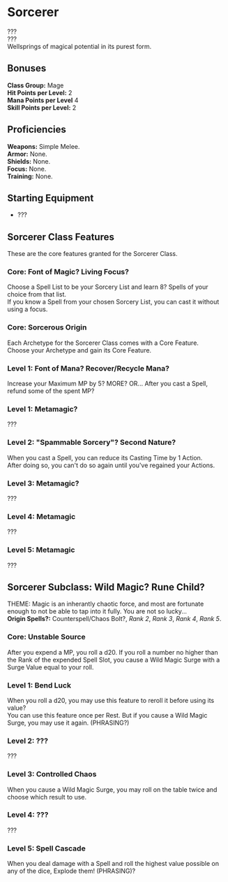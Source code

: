 # Sorcerer
??? <br>
??? <br>
Wellsprings of magical potential in its purest form. <br>

## Bonuses
**Class Group:** Mage <br>
**Hit Points per Level:** 2 <br>
**Mana Points per Level** 4 <br>
**Skill Points per Level:** 2 <br>

## Proficiencies
**Weapons:** Simple Melee. <br>
**Armor:** None. <br>
**Shields:** None. <br>
**Focus:** None. <br>
**Training:** None. <br>

## Starting Equipment
+ ???

## Sorcerer Class Features
These are the core features granted for the Sorcerer Class.

### Core: Font of Magic? Living Focus?
Choose a Spell List to be your Sorcery List and learn 8? Spells of your choice from that list. <br>
If you know a Spell from your chosen Sorcery List, you can cast it without using a focus.

### Core: Sorcerous Origin
Each Archetype for the Sorcerer Class comes with a Core Feature. <br>
Choose your Archetype and gain its Core Feature.

### Level 1: Font of Mana? Recover/Recycle Mana?
Increase your Maximum MP by 5? MORE? OR... After you cast a Spell, refund some of the spent MP?

### Level 1: Metamagic?
???

### Level 2: "Spammable Sorcery"? Second Nature?
When you cast a Spell, you can reduce its Casting Time by 1 Action. <br>
After doing so, you can't do so again until you've regained your Actions.

### Level 3: Metamagic?
???

### Level 4: Metamagic
???

### Level 5: Metamagic
???

## Sorcerer Subclass: Wild Magic? Rune Child? 
THEME: Magic is an inherantly chaotic force, and most are fortunate enough to not be able to tap into it fully. You are not so lucky... <br>
**Origin Spells?:** Counterspell/Chaos Bolt?, *Rank 2*, *Rank 3*, *Rank 4*, *Rank 5*.

### Core: Unstable Source
After you expend a MP, you roll a d20. If you roll a number no higher than the Rank of the expended Spell Slot, you cause a Wild Magic Surge with a Surge Value equal to your roll.
### Level 1: Bend Luck
When you roll a d20, you may use this feature to reroll it before using its value? <br>
You can use this feature once per Rest. But if you cause a Wild Magic Surge, you may use it again. (PHRASING?)

### Level 2: ???
???

### Level 3: Controlled Chaos
When you cause a Wild Magic Surge, you may roll on the table twice and choose which result to use.

### Level 4: ???
???

### Level 5: Spell Cascade
When you deal damage with a Spell and roll the highest value possible on any of the dice, Explode them! (PHRASING)?
